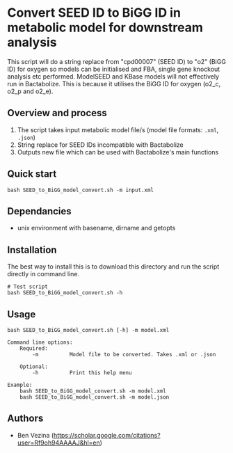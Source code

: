 # Convert SEED ID to BiGG ID in metabolic model for downstream analysis

This script will do a string replace from "cpd00007" (SEED ID) to "o2" (BiGG ID) for oxygen so models can be initialised and FBA, single gene knockout analysis etc performed. ModelSEED and KBase models will not effectively run in Bactabolize. This is because it utilises the BiGG ID for oxygen (o2_c, o2_p and o2_e).

## Overview and process
1. The script takes input metabolic model file/s (model file formats: `.xml`, `.json`) 
2. String replace for SEED IDs incompatible with Bactabolize
3. Outputs new file which can be used with Bactabolize's main functions


## Quick start
```
bash SEED_to_BiGG_model_convert.sh -m input.xml
```

## Dependancies
- unix environment with basename, dirname and getopts

## Installation
The best way to install this is to download this directory and run the script directly in command line.

```
# Test script
bash SEED_to_BiGG_model_convert.sh -h
```

## Usage
```
bash SEED_to_BiGG_model_convert.sh [-h] -m model.xml

Command line options:
    Required:
        -m          Model file to be converted. Takes .xml or .json
		
    Optional:
        -h          Print this help menu

Example:
	bash SEED_to_BiGG_model_convert.sh -m model.xml
	bash SEED_to_BiGG_model_convert.sh -m model.json
 ```


## Authors

- Ben Vezina (https://scholar.google.com/citations?user=Rf9oh94AAAAJ&hl=en)
